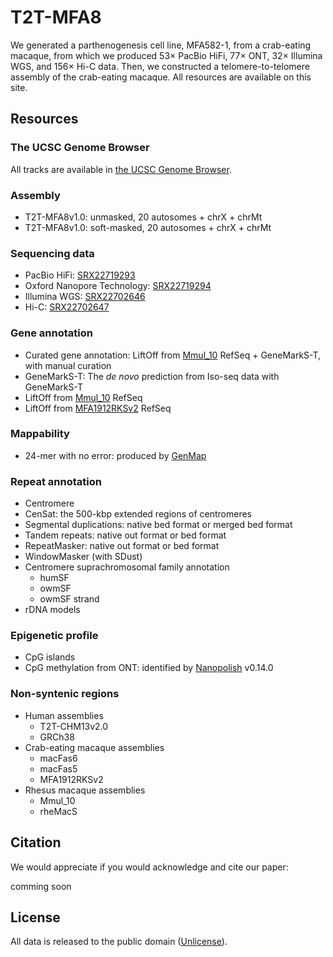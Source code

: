 # T2T-MFA8

We generated a parthenogenesis cell line, MFA582-1, from a crab-eating macaque, from which we produced 53× PacBio HiFi, 77× ONT, 32× Illumina WGS, and 156× Hi-C data. Then, we constructed a telomere-to-telomere assembly of the crab-eating macaque. All resources are available on this site.

## Resources

### The UCSC Genome Browser

All tracks are available in [the UCSC Genome Browser](https://genome.ucsc.edu/cgi-bin/hgTracks?hubUrl=https://synplotter.sjtu.edu.cn/trackhub/MaoHub/hub.txt).

### Assembly

- T2T-MFA8v1.0: unmasked, 20 autosomes + chrX + chrMt
- T2T-MFA8v1.0: soft-masked, 20 autosomes + chrX + chrMt

### Sequencing data

- PacBio HiFi: [SRX22719293](https://www.ncbi.nlm.nih.gov/sra/SRX22719293)
- Oxford Nanopore Technology: [SRX22719294](https://www.ncbi.nlm.nih.gov/sra/SRX22719294)
- Illumina WGS: [SRX22702646](https://www.ncbi.nlm.nih.gov/sra/SRX22702646)
- Hi-C: [SRX22702647](https://www.ncbi.nlm.nih.gov/sra/SRX22702647)

### Gene annotation

- Curated gene annotation: LiftOff from [Mmul_10](https://www.ncbi.nlm.nih.gov/datasets/genome/GCF_003339765.1/) RefSeq + GeneMarkS-T, with manual curation
- GeneMarkS-T: The *de novo* prediction from Iso-seq data with GeneMarkS-T
- LiftOff from [Mmul_10](https://www.ncbi.nlm.nih.gov/datasets/genome/GCF_003339765.1/) RefSeq
- LiftOff from [MFA1912RKSv2](https://www.ncbi.nlm.nih.gov/datasets/genome/GCF_012559485.2/) RefSeq

### Mappability
- 24-mer with no error: produced by [GenMap](https://github.com/cpockrandt/genmap)

### Repeat annotation

- Centromere
- CenSat: the 500-kbp extended regions of centromeres
- Segmental duplications: native bed format or merged bed format
- Tandem repeats: native out format or bed format
- RepeatMasker:  native out format or bed format
- WindowMasker (with SDust)
- Centromere suprachromosomal family annotation
  - humSF
  - owmSF
  - owmSF strand
- rDNA models

### Epigenetic profile

- CpG islands
- CpG methylation from ONT: identified by [Nanopolish](https://github.com/jts/nanopolish) v0.14.0

### Non-syntenic regions

- Human assemblies
  - T2T-CHM13v2.0
  - GRCh38
- Crab-eating macaque assemblies
  - macFas6
  - macFas5
  - MFA1912RKSv2
- Rhesus macaque assemblies
  - Mmul_10
  - rheMacS

## Citation

We would appreciate if you would acknowledge and cite our paper:

comming soon

## License

All data is released to the public domain ([Unlicense](https://unlicense.org/)).
